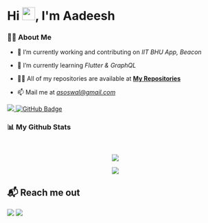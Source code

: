 <h1 align="left">Hi <img src="https://raw.githubusercontent.com/MartinHeinz/MartinHeinz/master/wave.gif" width="30px">, I'm Aadeesh</h1>

### 🙋‍♂️ About Me

- 🔭 I’m currently working and contributing on *IIT BHU App, Beacon*

- 🌱 I’m currently learning *Flutter & GraphQL*

- 👨‍💻 All of my repositories are available at **[My Repositories](https://github.com/Aadeesh11?tab=repositories)**

- 📫 Mail me at *asoswal@gmail.com*


<p align="left">
<a href="https://github.com/Aadeesh11/github-profile-views-counter">
    <img src="https://komarev.com/ghpvc/?username=Aadeesh11">
</a> <a href="https://github.com/Aadeesh11?tab=followers"><img src="https://img.shields.io/github/followers/Aadeesh11?label=Followers&style=social" alt="GitHub Badge"></a>
</p>
 

### 📊 My Github Stats
<br/>
<p align="center"><img src="https://github-readme-stats.vercel.app/api/top-langs/?username=Aadeesh11&layout=compact"/></p>
<p align="center"><img src="https://github-readme-stats.vercel.app/api?username=Aadeesh11&show_icons=true&theme=swift" /></p>


## 📬 Reach me out
<p align="left">
<a href = "https://www.linkedin.com/in/aadeesh-oswal-b422941b9/"><img src="https://img.icons8.com/fluent/48/000000/linkedin.png"/></a>
<a href = "https://www.instagram.com/aadeesh_oswal/"><img src="https://img.icons8.com/fluent/48/000000/instagram-new.png"/></a>
</p>
